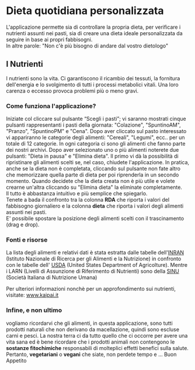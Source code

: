 # Dieta quotidiana personalizzata

L'applicazione permette sia di controllare la propria dieta, per verificare i nutrienti assunti nei pasti, sia di creare una dieta ideale personalizzata da seguire in base ai propri fabbisogni. <br>In altre parole: "Non c'è più bisogno di andare dal vostro dietologo"

<h2>I Nutrienti</h2>

I nutrienti sono la vita. Ci garantiscono il ricambio dei tessuti, la fornitura dell'energia e lo svolgimento di tutti i processi metabolici vitali. Una loro carenza o eccesso provoca problemi più o meno gravi.<br />
<h3>Come funziona l'applicazione?</h3>
Iniziate col cliccare sul pulsante <q>Scegli i pasti</q>; vi saranno mostrati  cinque pulsanti rappresentanti i pasti della giornata: "Colazione", "SpuntinoAM", "Pranzo", "SpuntinoPM" e "Cena".  Dopo aver cliccato sul pasto interessato vi appariranno le categorie degli alimenti: "Cereali", "Legumi", ecc.. per un totale di 12 categorie. In ogni categoria ci sono gli alimenti che fanno parte dei nostri archivi.  
Dopo aver selezionato uno o più alimenti noterete due pulsanti: "Dieta in pausa" e "Elimina dieta". Il primo vi dà la possibilità di ripristinare gli alimenti scelti se, nel caso, chiudete l'applicazione. In pratica, anche se la dieta non è completata, cliccando sul pulsante non fate altro che memorizzare quella parte di dieta per poi riprenderla in un secondo momento.
Quando decidete che la dieta creata non è più utile e volete crearne un'altra cliccando su "Elimina dieta" la eliminate completamente. <br>
Il tutto è abbastanza intuitivo e più semplice che spiegarlo.  <br>
Tenete a bada il confronto tra la colonna <b>RDA</b> che riporta i valori del fabbisogno giornaliero e la colonna <b>dieta</b> che riporta i valori degli alimenti assunti nei pasti.  <br>
E' possibile spostare la posizione degli alimenti scelti con il trascinamento (drag e drop).

<h3>Fonti e risorse</h3>
La lista degli alimenti e relativi dati  è stata estratta dalle tabelle dell'<a href="http://nut.entecra.it/">INRAN</a> (Istituto Nazionale di Ricerca per gli Alimenti e la Nutrizione) in confronto con le tabelle dell' <a href="http://www.usda.gov">USDA</a> (United States Department of Agricolture).
Mentre i LARN  (Livelli di Assunzione di Riferimento di Nutrienti) sono della <a href="http://www.sinu.it/documenti/20121016_LARN_bologna_sintesi_prefinale.pdf">SINU</a> (Società Italiana di Nutrizione Umana)

Per ulteriori informazioni nonchè per un approfondimento sui nutrienti, visitate: www.kaipai.it

<h3>Infine, e non ultimo </h3>
vogliamo ricordarvi che gli alimenti, in questa applicazione, sono tutti prodotti naturali che non derivano da macellazione, quindi sono escluse carni e pesci. La nostra terra ci da tutto quello che ci occorre per avere una vita sana ed è bene ricordare che i prodotti animali non contengono le <b>sostanze fitochimiche</b> responsabili di molteplici effetti benefici sulla salute. <br>
Pertanto, <b>vegetariani</b> o <b>vegani</b> che siate, non perdete tempo e ... Buon Appetito
